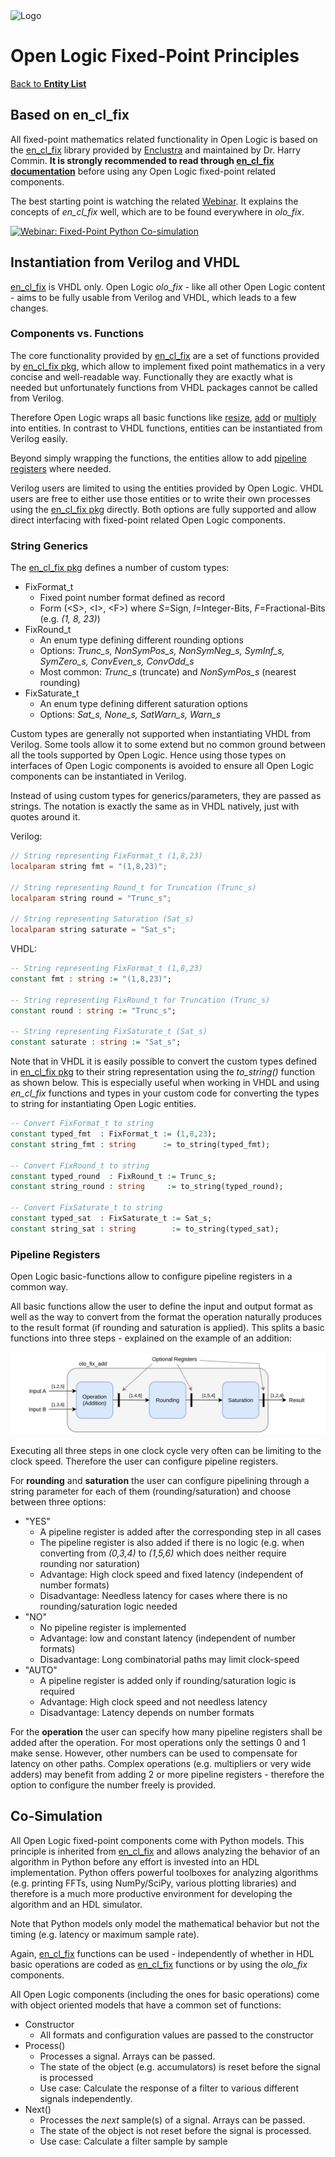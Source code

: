 <img src="../Logo.png" alt="Logo" width="400">

# Open Logic Fixed-Point Principles

[Back to **Entity List**](../EntityList.md)

## Based on en_cl_fix

All fixed-point mathematics related functionality in Open Logic is based on the
[en_cl_fix](https://github.com/enclustra/en_cl_fix) library provided by [Enclustra](https://www.enclustra.com/en/home/)
and maintained by Dr. Harry Commin. **It is strongly recommended to read through
[en_cl_fix documentation](../../3rdParty/en_cl_fix/README.md)** before using any Open Logic fixed-point related
components.

The best starting point is watching the related [Webinar](https://www.youtube.com/watch?v=DajbzQurjqI&t=346). It
explains the concepts of _en_cl_fix_ well, which are to be found everywhere in _olo_fix_.

[![Webinar: Fixed-Point Python Co-simulation](/home/oli/work/olo/open-logic/3rdParty/en_cl_fix/doc/images/Webinar.png)](https://www.youtube.com/watch?v=DajbzQurjqI&t=346)

## Instantiation from Verilog and VHDL

[en_cl_fix](https://github.com/enclustra/en_cl_fix) is VHDL only. Open Logic _olo_fix_ - like all other Open Logic
content - aims to be fully usable from Verilog and VHDL, which leads to a few changes.

### Components vs. Functions

The core functionality provided by [en_cl_fix](https://github.com/enclustra/en_cl_fix) are a set of functions provided
by [en_cl_fix pkg](./en_cl_fix_pkg.md), which allow to implement fixed point mathematics in a very concise and
well-readable way. Functionally they are exactly what is needed but unfortunately functions from VHDL packages cannot be
called from Verilog.

Therefore Open Logic wraps all basic functions like [resize](./olo_fix_resize.md), [add](./olo_fix_add.md) or
[multiply](./olo_fix_mult.md) into entities. In contrast to VHDL functions, entities can be instantiated from Verilog
easily.

 Beyond simply wrapping the functions, the entities allow to add [pipeline registers](#pipeline-registers) where needed.

Verilog users are limited to using the entities provided by Open Logic. VHDL users are free to either use those entities
or to write their own processes using the [en_cl_fix pkg](./en_cl_fix_pkg.md) directly. Both options are fully supported
and allow direct interfacing with fixed-point related Open Logic components.

### String Generics

The [en_cl_fix pkg](./en_cl_fix_pkg.md) defines a number of custom types:

- FixFormat_t
  - Fixed point number format defined as record
  - Form (\<S\>, \<I\>, \<F\>) where _S_=Sign, _I_=Integer-Bits, _F_=Fractional-Bits (e.g. _(1, 8, 23)_)
- FixRound_t
  - An enum type defining different rounding options
  - Options: _Trunc_s, NonSymPos_s, NonSymNeg_s, SymInf_s, SymZero_s, ConvEven_s, ConvOdd_s_
  - Most common: _Trunc_s_ (truncate) and _NonSymPos_s_ (nearest rounding) 
- FixSaturate_t
  - An enum type defining different saturation options
  - Options: _Sat_s, None_s, SatWarn_s, Warn_s_

Custom types are generally not supported when instantiating VHDL from Verilog. Some tools allow it to some extend but no
common ground between all the tools supported by Open Logic. Hence using those types on interfaces of Open Logic
components is avoided to ensure all Open Logic components can be instantiated in Verilog.

Instead of using custom types for generics/parameters, they are passed as strings. The notation is exactly the same as
in VHDL natively, just with quotes around it.

Verilog:

```verilog
// String representing FixFormat_t (1,8,23)
localparam string fmt = "(1,8,23)";

// String representing Round_t for Truncation (Trunc_s)
localparam string round = "Trunc_s";

// String representing Saturation (Sat_s)
localparam string saturate = "Sat_s";
```

VHDL:

```vhdl
-- String representing FixFormat_t (1,8,23)
constant fmt : string := "(1,8,23)";

-- String representing FixRound_t for Truncation (Trunc_s)
constant round : string := "Trunc_s";

-- String representing FixSaturate_t (Sat_s)
constant saturate : string := "Sat_s";
```

Note that in VHDL it is easily possible to convert the custom types defined in [en_cl_fix pkg](./en_cl_fix_pkg.md) to
their string representation using the _to_string()_ function as shown below. This is especially useful when working in
VHDL and using _en_cl_fix_ functions and types in your custom code for converting the types to string for instantiating
Open Logic entities.

```vhdl
-- Convert FixFormat_t to string
constant typed_fmt  : FixFormat_t := (1,8,23);
constant string_fmt : string      := to_string(typed_fmt);

-- Convert FixRound_t to string
constant typed_round  : FixRound_t := Trunc_s;
constant string_round : string     := to_string(typed_round);

-- Convert FixSaturate_t to string
constant typed_sat  : FixSaturate_t := Sat_s;
constant string_sat : string        := to_string(typed_sat);
```

### Pipeline Registers

Open Logic basic-functions allow to configure pipeline registers in a common way.

All basic functions allow the user to define the input and output format as well as the way to convert from the format
the operation naturally produces to the result format (if rounding and saturation is applied). This splits a basic
functions into three steps - explained on the example of an addition:

![Three Stages](./principles/three_stages.svg)

Executing all three steps in one clock cycle very often can be limiting to the clock speed. Therefore the user can
configure pipeline registers.

For **rounding** and **saturation** the user can configure pipelining through a string parameter for each of them
(rounding/saturation) and choose between three options:

- "YES"
  - A pipeline register is added after the corresponding step in all cases
  - The pipeline register is also added if there is no logic (e.g. when converting from _(0,3,4)_ to _(1,5,6)_ which
    does neither require rounding nor saturation)
  - Advantage: High clock speed and fixed latency (independent of number formats)
  - Disadvantage: Needless latency for cases where there is no rounding/saturation logic needed
- "NO"
  - No pipeline register is implemented
  - Advantage: low and constant latency (independent of number formats)
  - Disadvantage: Long combinatorial paths may limit clock-speed
- "AUTO"
  - A pipeline register is added only if rounding/saturation logic is required
  - Advantage: High clock speed and not needless latency
  - Disadvantage: Latency depends on number formats

For the **operation** the user can specify how many pipeline registers shall be added after the operation. For most
operations only the settings 0 and 1 make sense. However, other numbers can be used to compensate for latency on other
paths. Complex operations (e.g. multipliers or very wide adders) may benefit from adding 2 or more pipeline registers -
therefore the option to configure the number freely is provided.

## Co-Simulation

All Open Logic fixed-point components come with Python models. This principle is inherited from
[en_cl_fix](https://github.com/enclustra/en_cl_fix) and allows analyzing the behavior of an algorithm in Python before
any effort is invested into an HDL implementation. Python offers powerful toolboxes for analyzing algorithms (e.g.
printing FFTs, using NumPy/SciPy, various plotting libraries) and therefore is a much more productive environment for
developing the algorithm and an HDL simulator.

Note that Python models only model the mathematical behavior but not the timing (e.g. latency or maximum sample rate).

Again, [en_cl_fix](https://github.com/enclustra/en_cl_fix) functions can be used - independently of whether in HDL basic
operations are coded as [en_cl_fix](https://github.com/enclustra/en_cl_fix) functions or by using the _olo_fix_
components.

All Open Logic components (including the ones for basic operations) come with object oriented models that have a common
set of functions:

- Constructor
  - All formats and configuration values are passed to the constructor
- Process()
  - Processes a signal. Arrays can be passed.
  - The state of the object (e.g. accumulators) is reset before the signal is processed
  - Use case: Calculate the response of a filter to various different signals independently.
- Next()
  - Processes the _next_ sample(s) of a signal. Arrays can be passed.
  - The state of the object is not reset before the signal is processed.
  - Use case: Calculate a filter sample by sample
